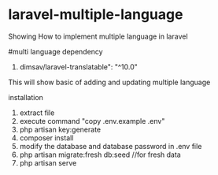 # laravel-multiple-language
Showing How to implement multiple language in laravel


#multi language dependency
1. dimsav/laravel-translatable": "^10.0"


This will show basic of adding and updating multiple language


installation

1. extract file
2. execute command "copy .env.example .env"
3. php artisan key:generate
4. composer install
5. modify the database and database password in .env file
6. php artisan migrate:fresh db:seed  //for fresh data
7. php artisan serve

